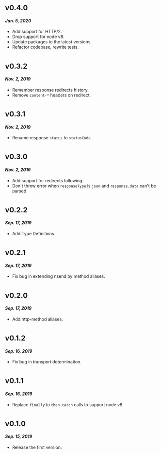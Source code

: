 # <sub>v0.4.0</sub>
#### _Jan. 5, 2020_
  * Add support for HTTP/2.
  * Drop support for node v8.
  * Update packages to the latest versions.
  * Refactor codebase, rewrite tests.

# <sub>v0.3.2</sub>
#### _Nov. 2, 2019_
  * Remember response redirects history.
  * Remove `content-*` headers on redirect.

# <sub>v0.3.1</sub>
#### _Nov. 2, 2019_
  * Rename response `status` to `statusCode`.

# <sub>v0.3.0</sub>
#### _Nov. 2, 2019_
  * Add support for redirects following.
  * Don't throw error when `responseType` is `json` and `response.data` can't be parsed.

# <sub>v0.2.2</sub>
#### _Sep. 17, 2019_
  * Add Type Definitions.

# <sub>v0.2.1</sub>
#### _Sep. 17, 2019_
  * Fix bug in extending nsend by method aliases.

# <sub>v0.2.0</sub>
#### _Sep. 17, 2019_
  * Add http-method aliases.

# <sub>v0.1.2</sub>
#### _Sep. 16, 2019_
  * Fix bug in transport determination.

# <sub>v0.1.1</sub>
#### _Sep. 16, 2019_
  * Replace `finally` to `then.catch` calls to support node v8.

# <sub>v0.1.0</sub>
#### _Sep. 15, 2019_
 * Release the first version.
